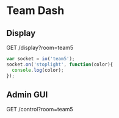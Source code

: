 # Team Dash

## Display

GET /display?room=team5

```javascript
var socket = io('team5');
socket.on('stoplight', function(color){
  console.log(color);
});
```

## Admin GUI

GET /control?room=team5